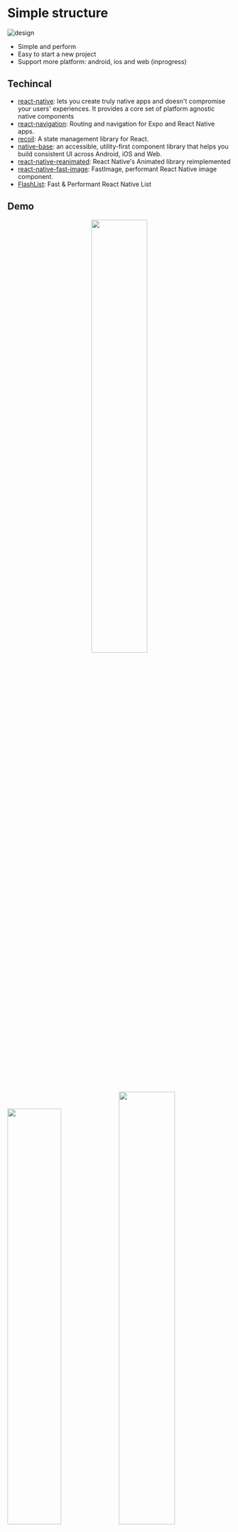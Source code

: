 # Simple structure

![design](https://raw.githubusercontent.com/zrg-team/base-demo/main/resources/design.webp)

+ Simple and perform
+ Easy to start a new project
+ Support more platform: android, ios and web (inprogress)

## Techincal

+ [react-native](https://reactnative.dev/): lets you create truly native apps and doesn't compromise your users' experiences. It provides a core set of platform agnostic native components
+ [react-navigation](https://reactnavigation.org/): Routing and navigation for Expo and React Native apps.
+ [recoil](https://recoiljs.org/): A state management library for React.
+ [native-base](https://nativebase.io/): an accessible, utility-first component library that helps you build consistent UI across Android, iOS and Web.
+ [react-native-reanimated](https://docs.swmansion.com/react-native-reanimated/): React Native's Animated library reimplemented
+ [react-native-fast-image](https://github.com/DylanVann/react-native-fast-image): FastImage, performant React Native image component.
+ [FlashList](https://shopify.github.io/flash-list/): Fast & Performant React Native List

## Demo

<p align="center">
  <img src="https://github.com/zrg-team/base-demo/blob/main/resources/demo.gif?raw=true" width="50%" height="auto">
</p>
<p float="left">
  <img src="https://github.com/zrg-team/base-demo/blob/main/resources/screenshot-1.png?raw=true" width="49%" height="auto">
  <img src="https://github.com/zrg-team/base-demo/blob/main/resources/screenshot-2.png?raw=true" width="50%" height="auto">
</p>
